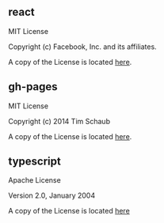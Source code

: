 ## react
MIT License   
   
Copyright (c) Facebook, Inc. and its affiliates.   
   
A copy of the License is located [here](https://github.com/facebook/react/blob/main/LICENSE).
   
## gh-pages
MIT License   
   
Copyright (c) 2014 Tim Schaub   
   
A copy of the License is located [here](https://github.com/tschaub/gh-pages/blob/main/LICENSE).
   
## typescript
Apache License   
   
Version 2.0, January 2004   
   
A copy of the License is located [here](https://github.com/microsoft/TypeScript/blob/main/LICENSE.txt)
